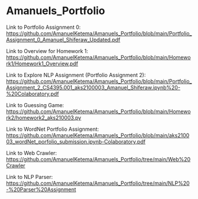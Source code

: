 # Amanuels_Portfolio

Link to Portfolio Assignment 0: https://github.com/AmanuelKetema/Amanuels_Portfolio/blob/main/Portfolio_Assignment_0_Amanuel_Shiferaw_Updated.pdf

Link to Overview for Homework 1: https://github.com/AmanuelKetema/Amanuels_Portfolio/blob/main/Homework1/Homework1_Overview.pdf

Link to Explore NLP Assignment (Portfolio Assignment 2): https://github.com/AmanuelKetema/Amanuels_Portfolio/blob/main/Portfolio_Assignment_2_CS4395.001_aks2100003_Amanuel_Shiferaw.ipynb%20-%20Colaboratory.pdf

Link to Guessing Game: https://github.com/AmanuelKetema/Amanuels_Portfolio/blob/main/Homework2/homework2_aks210003.py

Link to WordNet Portfolio Assignment: https://github.com/AmanuelKetema/Amanuels_Portfolio/blob/main/aks210003_wordNet_porfolio_submission.ipynb-Colaboratory.pdf

Link to Web Crawler: https://github.com/AmanuelKetema/Amanuels_Portfolio/tree/main/Web%20Crawler

Link to NLP Parser: https://github.com/AmanuelKetema/Amanuels_Portfolio/tree/main/NLP%20-%20Parser%20Assignment
